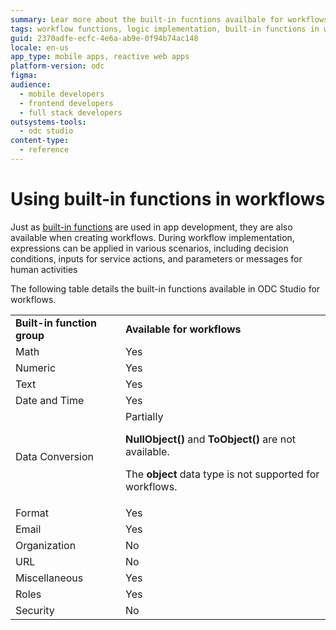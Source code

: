 ```yaml
---
summary: Lear more about the built-in fucntions availbale for workflows in ODC
tags: workflow functions, logic implementation, built-in functions in workflows, outsystems development, workflow development
guid: 2370adfe-ecfc-4e6a-ab9e-0f94b74ac148
locale: en-us
app_type: mobile apps, reactive web apps
platform-version: odc
figma:
audience:
  - mobile developers
  - frontend developers
  - full stack developers
outsystems-tools:
  - odc studio
content-type:
  - reference
---
```


# Using built-in functions in workflows

Just as [built-in functions](https://success.outsystems.com/documentation/11/reference/outsystems_language/logic/built_in_functions/) are used in app development, they are also available when creating workflows. During workflow implementation, expressions can be applied in various scenarios, including decision conditions, inputs for service actions, and parameters or messages for human activities

The following table details the built-in functions available in ODC Studio for workflows. 

|  |  |
| --- | --- |
| **Built-in function group** | **Available for workflows** |
| Math | Yes|
| Numeric | Yes  |
| Text  | Yes  |
| Date and Time| Yes |
| Data Conversion | Partially<p>**NullObject()** and **ToObject()** are not available.</p> <p> The **object** data type is not supported for workflows. </p>|
| Format  | Yes |
| Email| Yes |
| Organization | No |
| URL| No |
| Miscellaneous | Yes|
| Roles | Yes|
| Security| No |        
